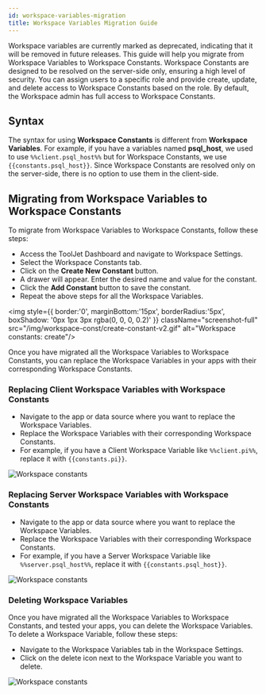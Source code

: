 ```yaml
---
id: workspace-variables-migration
title: Workspace Variables Migration Guide
---
```


Workspace variables are currently marked as deprecated, indicating that it will be removed in future releases. This guide will help you migrate from Workspace Variables to Workspace Constants. Workspace Constants are designed to be resolved on the server-side only, ensuring a high level of security. You can assign users to a specific role and provide create, update, and delete access to Workspace Constants based on the role. By default, the Workspace admin has full access to Workspace Constants.

## Syntax

The syntax for using **Workspace Constants** is different from **Workspace Variables**. For example, if you have a variables named **psql_host**, we used to use `%%client.psql_host%%` but for Workspace Constants, we use `{{constants.psql_host}}`. Since Workspace Constants are resolved only on the server-side, there is no option to use them in the client-side.

## Migrating from Workspace Variables to Workspace Constants

To migrate from Workspace Variables to Workspace Constants, follow these steps:

- Access the ToolJet Dashboard and navigate to Workspace Settings.
- Select the Workspace Constants tab.
- Click on the **Create New Constant** button.
- A drawer will appear. Enter the desired name and value for the constant.
- Click the **Add Constant** button to save the constant.
- Repeat the above steps for all the Workspace Variables.

<div style={{textAlign: 'center'}}>
    
<img style={{ border:'0', marginBottom:'15px', borderRadius:'5px', boxShadow: '0px 1px 3px rgba(0, 0, 0, 0.2)' }} className="screenshot-full" src="/img/workspace-const/create-constant-v2.gif" alt="Workspace constants: create"/>
    
</div>

Once you have migrated all the Workspace Variables to Workspace Constants, you can replace the Workspace Variables in your apps with their corresponding Workspace Constants.

### Replacing Client Workspace Variables with Workspace Constants

- Navigate to the app or data source where you want to replace the Workspace Variables.
- Replace the Workspace Variables with their corresponding Workspace Constants.
- For example, if you have a Client Workspace Variable like `%%client.pi%%`, replace it with `{{constants.pi}}`.

<div style={{textAlign: 'center'}}>
<img style={{ border:'0', marginBottom:'15px', borderRadius:'5px', boxShadow: '0px 1px 3px rgba(0, 0, 0, 0.2)' }} className="screenshot-full" src="/img/workspace-const/client-side-variable.gif" alt="Workspace constants"/>
</div>

### Replacing Server Workspace Variables with Workspace Constants
- Navigate to the app or data source where you want to replace the Workspace Variables.
- Replace the Workspace Variables with their corresponding Workspace Constants.
- For example, if you have a Server Workspace Variable like `%%server.psql_host%%`, replace it with `{{constants.psql_host}}`.

<div style={{textAlign: 'center'}}>
<img style={{ border:'0', marginBottom:'15px', borderRadius:'5px', boxShadow: '0px 1px 3px rgba(0, 0, 0, 0.2)' }} className="screenshot-full" src="/img/workspace-const/server-side-variable.gif" alt="Workspace constants"/>
</div>


### Deleting Workspace Variables

Once you have migrated all the Workspace Variables to Workspace Constants, and tested your apps, you can delete the Workspace Variables. To delete a Workspace Variable, follow these steps:

- Navigate to the Workspace Variables tab in the Workspace Settings.
- Click on the delete icon next to the Workspace Variable you want to delete.

<div style={{textAlign: 'center'}}>
<img style={{ border:'0', marginBottom:'15px', borderRadius:'5px', boxShadow: '0px 1px 3px rgba(0, 0, 0, 0.2)' }} className="screenshot-full" src="/img/workspace-const/delete-variable.gif" alt="Workspace constants"/>
</div>